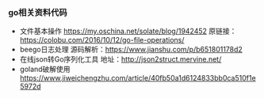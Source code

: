 ### go相关资料代码
- 文件基本操作
https://my.oschina.net/solate/blog/1942452
原链接：https://colobu.com/2016/10/12/go-file-operations/
- beego日志处理
源码解析：https://www.jianshu.com/p/b651801178d2
- 在线json转Go序列化工具
地址：http://json2struct.mervine.net/
- goland破解使用
https://www.jiweichengzhu.com/article/40fb50a1d6124833bb0ca510f1e5972d
